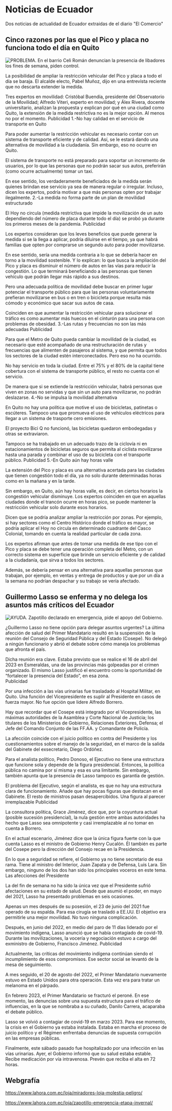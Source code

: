 # Noticias de Ecuador

Dos noticias de actualidad de Ecuador extraidas de el diario "El Comercio"

## Cinco razones por las que el Pico y placa no funciona todo el día en Quito

![PROBLEMA. En el barrio Celi Román denuncian la presencia de libadores los fines de semana, piden control.](/mirador.jpg)


La posibilidad de ampliar la restricción vehicular del Pico y placa a todo el día se baraja. El alcalde electo, Pabel Muñoz, dijo en una entrevista reciente que  no descarta extender la medida. 

Tres expertos en movilidad: Cristóbal Buendía, presidente del Observatorio de la Movilidad;  Alfredo Viteri, experto en movilidad; y  Álex Rivera, docente universitario, analizan la propuesta y explican por qué en una ciudad como Quito, la extensión de la medida restrictiva no es la mejor opción. Al menos no por el momento. 
Publicidad
1.-No hay calidad en el servicio de transporte  en Quito 

Para poder aumentar la restricción vehicular es necesario contar con un sistema de transporte eficiente y de calidad. Así, se le estará dando una alternativa de movilidad a la ciudadanía. Sin embargo, eso no ocurre en Quito.

El sistema de transporte no está preparado para soportar un incremento de usuarios, por lo que las personas que no podrán sacar sus autos, preferirán (como ocurre actualmente) tomar un taxi.

En ese sentido, los verdaderamente beneficiados de la medida serán quienes brindan ese servicio ya sea de manera regular o irregular. Incluso, dicen los expertos, podría motivar a que más personas opten por trabajar ilegalmente. 
2.-La medida no forma parte de un plan de movilidad estructurado 

El Hoy no circula (medida restrictiva que impide la movilización de un auto dependiendo del número de placa durante todo el día) se probó ya durante los primeros meses de la pandemia.
Publicidad

Los expertos consideran que los leves beneficios que puede generar la medida si se la llega a aplicar, podría diluirse en el tiempo, ya que habrá familias que opten por comprarse un segundo auto para poder movilizarse.

En ese sentido, sería una medida contraria a lo que se debería hacer en torno a la movilidad  sostenible. Y lo explican: lo que busca la ampliación del Pico y placa es disminuir el número de autos en las vías para reducir la congestión. Lo que terminará beneficiando a las personas que tienen vehículo que podrán llegar más rápido a sus destinos.

Pero una adecuada política de movilidad debe buscar en primer lugar potenciar el transporte público para que las personas voluntariamente prefieran movilizarse en bus o en tren o bicicleta porque resulta más cómodo y económico que sacar sus autos de casa.

Coinciden en que aumentar la restricción vehicular para solucionar el tráfico es como aumentar más huecos en el cinturón para una persona con problemas de obesidad.
3.-Las rutas y frecuencias no son las más adecuadas 
Publicidad

Para que el Metro de Quito pueda cambiar la movilidad de la ciudad, es necesario que esté acompañado de una restructuración de rutas y frecuencias que alimenten de pasajeros al sistema, y que permita que todos los sectores de la ciudad estén interconectados. Pero eso no ha ocurrido.

No hay servicio en toda la ciudad. Entre el 75% y el 80% de la capital tiene cobertura con el sistema de transporte público, el resto no cuenta con el servicio.

De manera que si se extiende la restricción vehicular, habrá personas que viven en zonas no servidas y que sin un auto para movilizarse, no podrán deslazarse.
4.-No se impulsa la movilidad alternativa 

En Quito no hay una política que motive el uso de bicicletas, patinetas o escúteres. Tampoco una que promueva el uso de vehículos eléctricos para llegar a un sistema de trasporte cero emisiones.

El proyecto Bici Q no funcionó, las bicicletas quedaron embodegadas y otras se extraviaron.

Tampoco se ha trabajado en un adecuado trazo de la ciclovía ni en estacionamientos de bicicletas seguros que permita al ciclista movilizarse hasta una parada y combinar el uso de su bicicleta con el transporte público. 
Publicidad
5.-En Quito aún hay horas valle 

La extensión del Pico y placa es una alternativa acertada para las ciudades que tienen congestión todo el día, ya no solo durante determinadas horas como en la mañana y en la tarde.

Sin embargo, en Quito, aún hay horas valle, es decir, en ciertos horarios la congestión vehicular disminuye. Los expertos coinciden en que en aquellas ciudades donde el trancón ocurre en horas pico, se puede mantener la restricción vehicular solo durante esos horarios.

Dicen que se podría analizar ampliar la restricción por zonas. Por ejemplo, si hay sectores como el Centro Histórico donde el tráfico es mayor, se podría aplicar el Hoy no circula en determinado cuadrante del Casco Colonial, tomando en cuenta la realidad particular de cada zona. 

Los expertos afirman que antes de tomar una medida de ese tipo con el Pico y placa se debe tener una operación completa del Metro, con un correcto sistema en superficie que brinde un servicio eficiente y de calidad a la ciudadanía, que sirva a todos los sectores.

Además, se debería pensar en una alternativa para aquellas personas que trabajan, por ejemplo, en ventas y entrega de productos y que por un día a la semana no podrían despachar y su trabajo se vería afectado. 

## Guillermo Lasso se enferma y no delega los asuntos más críticos del Ecuador

![AYUDA. Zapotillo declarado en emergencia, pide el apoyo del Gobierno.](/zapotillo.jpg)

¿Guillermo Lasso no tiene opción para delegar asuntos urgentes? La última afección de salud del Primer Mandatario resultó en la suspensión de la reunión del Consejo de Seguridad Pública y del Estado (Cosepe). No delegó a ningún funcionario y abrió el debate sobre cómo maneja los problemas que afronta el país. 

Dicha reunión era clave. Estaba previsto que se realice el 16 de abril del 2023 en Esmeraldas, una de las provincias más golpeadas por el crimen organizado. El mismo Lasso justificó el encuentro como la oportunidad de “fortalecer la presencia del Estado”, en esa zona.  
Publicidad

Por una infección a las vías urinarias fue trasladado al Hospital Militar, en Quito. Una función del Vicepresidente es suplir al Presidente en casos de fuerza mayor. No fue opción que lidere Alfredo Borrero.  

Hay que recordar que el Cosepe está integrado por el Vicepresidente, las máximas autoridades de la Asamblea y Corte Nacional de Justicia; los titulares de los Ministerios de Gobierno, Relaciones Exteriores, Defensa; el Jefe del Comando Conjunto de las FF.AA. y Comandante de Policía. 

La afección coincide con el juicio político en contra del Presidente y los cuestionamientos sobre el manejo de la seguridad, en el marco de la salida del Gabinete del exsecretario, Diego Ordóñez. 

Para el analista político, Pedro Donoso, el Ejecutivo no tiene una estructura que funcione sola y depende de la figura presidencial. Entonces, la política pública no camina por sí misma y esa es una limitante. Sin embargo, también apunta que la presencia de Lasso tampoco es garantía de gestión.

El problema del Ejecutivo, según el analista, es que no hay una estructura clara de funcionamiento. Añade que hay pocas figuras que destacan en el Gabinete. El resto de ministros pasan desapercibidos.
Una figura al parecer irremplazable 
Publicidad

La consultora política, Grace Jiménez, dice que, por la coyuntura actual (posible sucesión presidencial), la nula gestión entre ambas autoridades ha hecho que Lasso sea omnipotente y casi irremplazable al no tomar en cuenta a Borrero.

En el actual escenario, Jiménez dice que la única figura fuerte con la que cuenta Lasso es el ministro de Gobierno Henry Cucalón. Él también es parte del Cosepe pero la dirección del Consejo recae en la Presidencia.

En lo que a seguridad se refiere, el Gobierno ya no tiene secretario de esa rama. Tiene al ministro del Interior, Juan Zapata y de Defensa, Luis Lara. Sin embargo, ninguno de los dos han sido los principales voceros en este tema.
Las afecciones del Presidente

La del fin de semana no ha sido la única vez que el Presidente sufrió afectaciones en su estado de salud. Desde que asumió el poder, en mayo del 2021, Lasso ha presentado problemas en seis ocasiones.

Apenas un mes después de su posesión, el 23 de junio del 2021 fue operado de su espalda. Para esa cirugía se trasladó a EE.UU. El objetivo era permitirle una mejor movilidad. No tuvo ninguna complicación. 

Después, en junio del 2022, en medio del paro de 11 días liderado por el movimiento indígena, Lasso anunció que se había contagiado de covid-19. Durante las movilizaciones, la vocería y negociación estuvo a cargo del exministro de Gobierno, Francisco Jiménez. 
Publicidad

Actualmente, las críticas del movimiento indígena continúan siendo el incumplimiento de esos compromisos. Ese sector social se levantó de la mesa de seguimiento.

A mes seguido, el 20 de agosto del 2022, el Primer Mandatario nuevamente estuvo en Estado Unidos para otra operación. Esta vez era para tratar un melanoma en el párpado. 

En febrero 2023, el Primer Mandatario se fracturó el peroné. En ese momento, las denuncias sobre una supuesta estructura para el tráfico de influencias, en la que se nombraba a su cuñado, Danilo Carrera, acaparaba el debate público. 

Lasso se volvió a contagiar de covid-19 en marzo 2023. Para ese momento, la crisis en el Gobierno ya estaba instalada. Estaba en marcha el proceso de juicio político y el Régimen enfrentaba denuncias de supuesta corrupción en las empresas públicas.  

Finalmente, este sábado pasado fue hospitalizado por una infección en las vías urinarias. Ayer, el Gobierno informó que su salud estaba estable. Recibe medicación por vía intravenosa. Prevén que reciba el alta en 72 horas. 

## Webgrafía

https://www.lahora.com.ec/loja/miradores-loja-molestia-peligro/

https://www.lahora.com.ec/loja/zapotillo-emergencia-etapa-invernal/